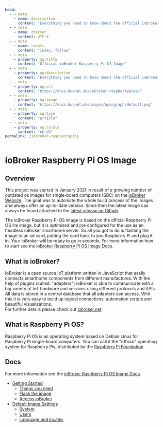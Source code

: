 ```yaml
---
head:
  - - meta
    - name: description
      content: "Everything you need to know about the official ioBroker Raspberry Pi OS image."
  - - meta
    - name: charset
      content: UTF‑8
  - - meta
    - name: robots
      content: "index, follow"
  - - meta
    - property: og:title
      content: "Official ioBroker Raspberry Pi OS Image"
  - - meta
    - property: og:description
      content: "Everything you need to know about the official ioBroker Raspberry Pi OS image."
  - - meta
    - property: og:url
      content: "https://docs.buanet.de/iobroker-raspberrypios/"
  - - meta
    - property: og:image
      content: "https://docs.buanet.de/images/opengraph/default.png"
  - - meta
    - property: og:type
      content: "article"
  - - meta
    - property: og:locale
      content: "en_US"
permalink: /iobroker-raspberrypios
---
```


<!---
When using comments plugin on this site, the permalink tag length can be max 27 (location.href max 50) 
-->

# ioBroker Raspberry Pi OS Image

## Overview

This project was started in January 2021 in result of a growing number of outdated os images for single-board computers (SBC) on the [ioBroker Website](https://www.iobroker.net). The goal was to automate the whole build process of the images and always offer an up-to-date version.
Since then the latest image can always be found attached to the [latest release on Github](https://github.com/buanet/ioBroker.raspberry-os/releases). 

The ioBroker Raspberry Pi OS image is based on the official Raspberry Pi OS lite image, but it is optimized and pre configured for the use as an headless ioBroker smarthome server. So all you got to do is flashing the image to an sd card, putting the card back to you Raspberry Pi and plug it in. Your ioBroker will be ready to go in seconds. For more information how to start see the [ioBroker Raspberry Pi OS Image Docs](/projects/iobroker-raspberrypios-image/docs.md).

## What is ioBroker?

IoBroker is a open source IoT platform written in JavaScript that easily connects smarthome components from different manufactures. With the help of plugins (called: "adapters") ioBroker is able to communicate with a big variety of IoT hardware and services using different protocols and APIs.<br>
All data is stored in a central database that all adapters can access. With this it is very easy to build up logical connections, automation scripts and beautiful visualizations.<br>
For further details please check out [iobroker.net](https://www.iobroker.net).

## What is Raspberry Pi OS?

Raspberry Pi OS is an operating system based on Debian Linux for Raspberry Pi single-board computers. You can call it the "official" operating system for Raspberry Pis, distributed by the [Raspberry Pi Foundation](https://www.raspberrypi.org/).

## Docs

For more information see the [ioBroker Raspberry Pi OS Image Docs](/projects/iobroker-raspberrypios-image/docs.md).

* [Getting Started](/projects/iobroker-raspberrypios-image/docs.md#getting-started)
  * [Things you need](/projects/iobroker-raspberrypios-image/docs.md#things-you-need)
  * [Flash the image](/projects/iobroker-raspberrypios-image/docs.md#flash-the-image)
  * [Access ioBroker](/projects/iobroker-raspberrypios-image/docs.md#access-iobroker)
* [Default Image Settings](/projects/iobroker-raspberrypios-image/docs.md#default-image-settings)
  * [System](/projects/iobroker-raspberrypios-image/docs.md#system)
  * [Users](/projects/iobroker-raspberrypios-image/docs.md#users)
  * [Language and locales](/projects/iobroker-raspberrypios-image/docs.md#language-and-locales)